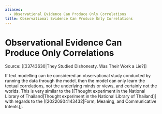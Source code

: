 ```yaml
---
aliases:
  - Observational Evidence Can Produce Only Correlations
title: Observational Evidence Can Produce Only Correlations
---
```


# Observational Evidence Can Produce Only Correlations

Source: [[33743630|They Studied Dishonesty. Was Their Work a Lie?]]

If text modelling can be considered an observational study conducted by running the data through the model, then the model can only learn the textual correlations, not the underlying minds or views, and certainly not the worlds. This is very similar to the [[Thought experiment in the National Library of Thailand|Thought experiment in the National Library of Thailand]] with regards to the [[20220904143432|Form, Meaning, and Communicative Intents]].